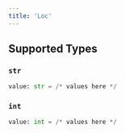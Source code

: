 ```yaml
---
title: 'Loc'
---
```



## Supported Types

### `str`

```python
value: str = /* values here */
```

### `int`

```python
value: int = /* values here */
```

